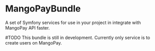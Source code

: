 # MangoPayBundle
A set of Symfony services for use in your project in integrate with MangoPay API faster. 

#TODO
This bundle is still in development.  Currently only service is to create users on MangoPay.

